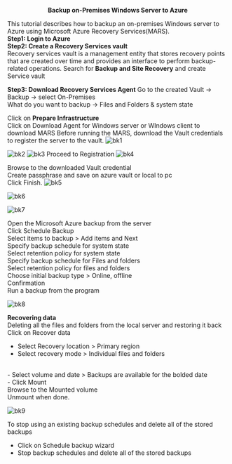 <p align="center"><b>Backup on-Premises Windows Server to Azure</b></p>
This tutorial describes how to backup an on-premises Windows server to Azure using Microsoft Azure Recovery Services(MARS).<br />
<b>Step1: Login to Azure</b>
<br />
<b>Step2: Create a Recovery Services vault</b>
<br />
Recovery services vault is a management entity that stores recovery points that are created over time and provides an interface to perform backup-related operations.
Search for <b>Backup and Site Recovery</b> and create Service vault<br />

<b>Step3: Download Recovery Services Agent</b>
Go to the created Vault -> Backup -> select On-Premises
<br />
What do you want to backup -> Files and Folders & system state

Click on <b>Prepare Infrastructure
</b>
<br />
Click on Download Agent for Windows server or WIndows client to download MARS
Before running the MARS, download the Vault credentials to register the server to the vault.
![bk1](https://github.com/stahir131/Backup-on-Premises-Windows-Server-to-Azure/assets/64047385/3919dc0b-b1b2-4a10-b7f0-07f726787dfc)

![bk2](https://github.com/stahir131/Backup-on-Premises-Windows-Server-to-Azure/assets/64047385/50d875aa-236e-4530-af0f-2cece8eae3ff)
![bk3](https://github.com/stahir131/Backup-on-Premises-Windows-Server-to-Azure/assets/64047385/add63189-293f-4b10-9850-4aa1beaf606d)
Proceed to Registration
![bk4](https://github.com/stahir131/Backup-on-Premises-Windows-Server-to-Azure/assets/64047385/e43f51df-af47-4b7f-a81a-867c9685fdb4)

Browse to the downloaded Vault credential<br />
Create passphrase and save on azure vault or local to pc
<br />
Click Finish.
![bk5](https://github.com/stahir131/Backup-on-Premises-Windows-Server-to-Azure/assets/64047385/decb2428-ec4f-4033-b6f2-54912f371c40)

![bk6](https://github.com/stahir131/Backup-on-Premises-Windows-Server-to-Azure/assets/64047385/a8c45742-8e40-4d05-aa33-88d1890cbfb4)

![bk7](https://github.com/stahir131/Backup-on-Premises-Windows-Server-to-Azure/assets/64047385/915aeaff-567d-43db-941b-abcdb547780d)

Open the Microsoft Azure backup from the server
<br />
Click Schedule Backup
<br />
Select items to backup > Add items and Next
<br />
Specify backup schedule for system state
<br />
Select retention policy for system state
<br />
Specify backup schedule for Files and folders
<br />
Select retention policy for files and folders
<br />
Choose initial backup type > Online, offline
<br />
Confirmation
<br />
Run a backup from the program

![bk8](https://github.com/stahir131/Backup-on-Premises-Windows-Server-to-Azure/assets/64047385/453fdec7-1a83-45dc-9eb7-afaf41fafb21)

<b>Recovering data</b>
<br />
Deleting all the files and folders from the local server and restoring it back
<br />
Click on Recover data
<br />
- Select Recovery location > Primary region</br>
- Select recovery mode > Individual files and folders
<br />
- Select volume and date > Backups are available for the bolded date
<br />
- Click Mount
<br />
Browse to the Mounted volume
<br />
Unmount when done.

![bk9](https://github.com/stahir131/Backup-on-Premises-Windows-Server-to-Azure/assets/64047385/bd80b3e1-10b9-47d8-a201-ab63b37c5672)

To stop using an existing backup schedules and delete all of the stored backups
-  Click on Schedule backup wizard
-  Stop backup schedules and delete all of the stored backups


